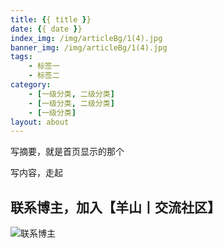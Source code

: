 ```yaml
---
title: {{ title }}
date: {{ date }}
index_img: /img/articleBg/1(4).jpg
banner_img: /img/articleBg/1(4).jpg
tags:
    - 标签一
    - 标签二
category:
    - [一级分类, 二级分类]
    - [一级分类, 二级分类]
    - [一级分类]
layout: about
---
```


写摘要，就是首页显示的那个

<!-- more -->

写内容，走起

## 联系博主，加入【羊山丨交流社区】
![联系博主](/img/icon/wechatFindMe.png)